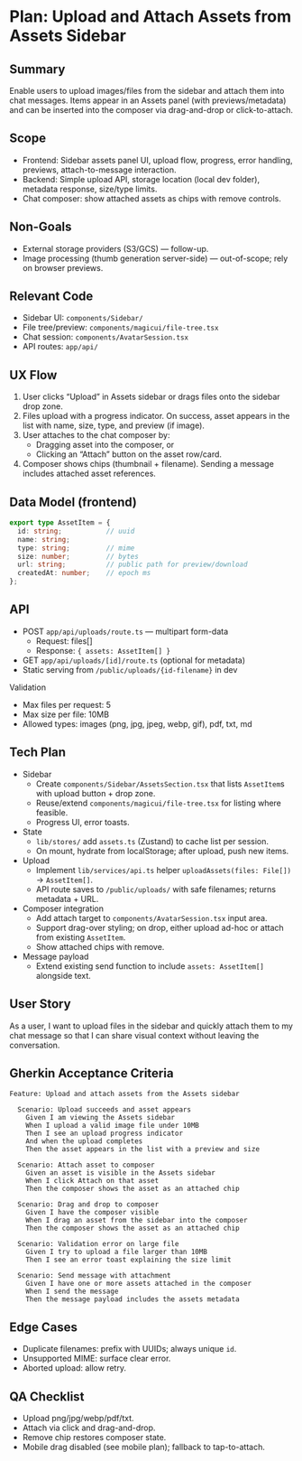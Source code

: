 # Plan: Upload and Attach Assets from Assets Sidebar

## Summary
Enable users to upload images/files from the sidebar and attach them into chat messages. Items appear in an Assets panel (with previews/metadata) and can be inserted into the composer via drag-and-drop or click-to-attach.

## Scope
- Frontend: Sidebar assets panel UI, upload flow, progress, error handling, previews, attach-to-message interaction.
- Backend: Simple upload API, storage location (local dev folder), metadata response, size/type limits.
- Chat composer: show attached assets as chips with remove controls.

## Non-Goals
- External storage providers (S3/GCS) — follow-up.
- Image processing (thumb generation server-side) — out-of-scope; rely on browser previews.

## Relevant Code
- Sidebar UI: `components/Sidebar/`
- File tree/preview: `components/magicui/file-tree.tsx`
- Chat session: `components/AvatarSession.tsx`
- API routes: `app/api/`

## UX Flow
1) User clicks “Upload” in Assets sidebar or drags files onto the sidebar drop zone.
2) Files upload with a progress indicator. On success, asset appears in the list with name, size, type, and preview (if image).
3) User attaches to the chat composer by:
   - Dragging asset into the composer, or
   - Clicking an “Attach” button on the asset row/card.
4) Composer shows chips (thumbnail + filename). Sending a message includes attached asset references.

## Data Model (frontend)
```ts
export type AssetItem = {
  id: string;           // uuid
  name: string;
  type: string;         // mime
  size: number;         // bytes
  url: string;          // public path for preview/download
  createdAt: number;    // epoch ms
};
```

## API
- POST `app/api/uploads/route.ts` — multipart form-data
  - Request: files[]
  - Response: `{ assets: AssetItem[] }`
- GET `app/api/uploads/[id]/route.ts` (optional for metadata)
- Static serving from `/public/uploads/{id-filename}` in dev

Validation
- Max files per request: 5
- Max size per file: 10MB
- Allowed types: images (png, jpg, jpeg, webp, gif), pdf, txt, md

## Tech Plan
- Sidebar
  - Create `components/Sidebar/AssetsSection.tsx` that lists `AssetItem`s with upload button + drop zone.
  - Reuse/extend `components/magicui/file-tree.tsx` for listing where feasible.
  - Progress UI, error toasts.
- State
  - `lib/stores/` add `assets.ts` (Zustand) to cache list per session.
  - On mount, hydrate from localStorage; after upload, push new items.
- Upload
  - Implement `lib/services/api.ts` helper `uploadAssets(files: File[])` -> `AssetItem[]`.
  - API route saves to `/public/uploads/` with safe filenames; returns metadata + URL.
- Composer integration
  - Add attach target to `components/AvatarSession.tsx` input area.
  - Support drag-over styling; on drop, either upload ad-hoc or attach from existing `AssetItem`.
  - Show attached chips with remove.
- Message payload
  - Extend existing send function to include `assets: AssetItem[]` alongside text.

## User Story
As a user, I want to upload files in the sidebar and quickly attach them to my chat message so that I can share visual context without leaving the conversation.

## Gherkin Acceptance Criteria
```gherkin
Feature: Upload and attach assets from the Assets sidebar

  Scenario: Upload succeeds and asset appears
    Given I am viewing the Assets sidebar
    When I upload a valid image file under 10MB
    Then I see an upload progress indicator
    And when the upload completes
    Then the asset appears in the list with a preview and size

  Scenario: Attach asset to composer
    Given an asset is visible in the Assets sidebar
    When I click Attach on that asset
    Then the composer shows the asset as an attached chip

  Scenario: Drag and drop to composer
    Given I have the composer visible
    When I drag an asset from the sidebar into the composer
    Then the composer shows the asset as an attached chip

  Scenario: Validation error on large file
    Given I try to upload a file larger than 10MB
    Then I see an error toast explaining the size limit

  Scenario: Send message with attachment
    Given I have one or more assets attached in the composer
    When I send the message
    Then the message payload includes the assets metadata
```

## Edge Cases
- Duplicate filenames: prefix with UUIDs; always unique `id`.
- Unsupported MIME: surface clear error.
- Aborted upload: allow retry.

## QA Checklist
- Upload png/jpg/webp/pdf/txt.
- Attach via click and drag-and-drop.
- Remove chip restores composer state.
- Mobile drag disabled (see mobile plan); fallback to tap-to-attach.
